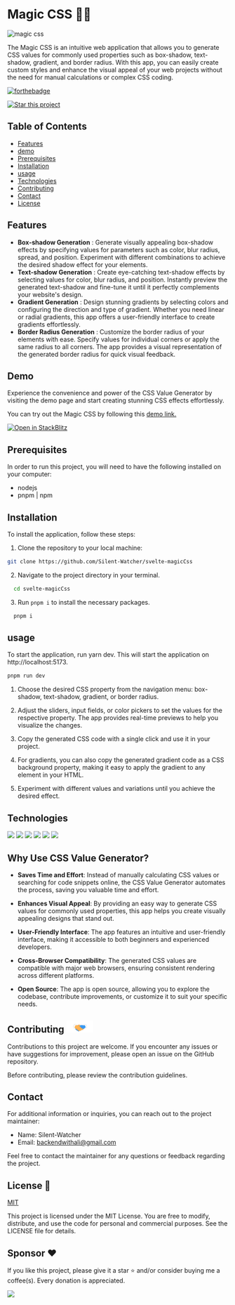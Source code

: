# Magic CSS 🧙‍♂️

![magic css]('https://github.com/Silent-Watcher/svelte-magicCss/blob/master/.github/banner.png')

The Magic CSS is an intuitive web application that allows you to generate CSS values for commonly used properties such as box-shadow, text-shadow, gradient, and border radius.
With this app, you can easily create custom styles and enhance the visual appeal of your web projects without the need for manual calculations or complex CSS coding.

[![forthebadge](https://forthebadge.com/images/featured/featured-built-with-love.svg)](https://forthebadge.com)

[![Star this project](https://img.shields.io/badge/-⭐%20Star%20this%20project-yellow?style=for-the-badge)](https://github.com/Silent-Watcher/cli-word-guessing-game)

## Table of Contents

- [Features](https://github.com/Silent-Watcher/svelte-magicCss#features)
- [demo](https://github.com/Silent-Watcher/svelte-magicCss#demo)
- [Prerequisites](https://github.com/Silent-Watcher/svelte-magicCss#Prerequisites)
- [Installation](https://github.com/Silent-Watcher/svelte-magicCss#Installation)
- [usage](https://github.com/Silent-Watcher/svelte-magicCss#usage)
- [Technologies](https://github.com/Silent-Watcher/svelte-magicCss#Technologies)
- [Contributing](https://github.com/Silent-Watcher/svelte-magicCss#Contributing)
- [Contact](https://github.com/Silent-Watcher/svelte-magicCss#Contact)
- [License](https://github.com/Silent-Watcher/svelte-magicCss#License)

## Features

- **Box-shadow Generation** : Generate visually appealing box-shadow effects by specifying values for parameters such as color, blur radius, spread, and position. Experiment with different combinations to achieve the desired shadow effect for your elements.
- **Text-shadow Generation** : Create eye-catching text-shadow effects by selecting values for color, blur radius, and position. Instantly preview the generated text-shadow and fine-tune it until it perfectly complements your website's design.
- **Gradient Generation** : Design stunning gradients by selecting colors and configuring the direction and type of gradient. Whether you need linear or radial gradients, this app offers a user-friendly interface to create gradients effortlessly.
- **Border Radius Generation** : Customize the border radius of your elements with ease. Specify values for individual corners or apply the same radius to all corners. The app provides a visual representation of the generated border radius for quick visual feedback.

## Demo

Experience the convenience and power of the CSS Value Generator by visiting the demo page and start creating stunning CSS effects effortlessly.

You can try out the Magic CSS by following this [demo link.](https://svelte-magic-css.vercel.app)

<p>

[![Open in StackBlitz](https://developer.stackblitz.com/img/open_in_stackblitz.svg)](https://stackblitz.com/github/Silent-Watcher/svelte-magicCss)

</p>

## Prerequisites

In order to run this project, you will need to have the following installed on your computer:

- nodejs
- pnpm | npm

## Installation

To install the application, follow these steps:

1. Clone the repository to your local machine:

```bash
git clone https://github.com/Silent-Watcher/svelte-magicCss
```

2. Navigate to the project directory in your terminal.

```bash
  cd svelte-magicCss
```

3. Run `pnpm i` to install the necessary packages.

```bash
  pnpm i
```

## usage

To start the application, run yarn dev. This will start the application on http://localhost:5173.

```bash
pnpm run dev
```

1. Choose the desired CSS property from the navigation menu: box-shadow, text-shadow, gradient, or border radius.

2. Adjust the sliders, input fields, or color pickers to set the values for the respective property. The app provides real-time previews to help you visualize the changes.

3. Copy the generated CSS code with a single click and use it in your project.

4. For gradients, you can also copy the generated gradient code as a CSS background property, making it easy to apply the gradient to any element in your HTML.

5. Experiment with different values and variations until you achieve the desired effect.

## Technologies

<img src="https://ziadoua.github.io/m3-Markdown-Badges/badges/Svelte/svelte2.svg">
<img src="https://ziadoua.github.io/m3-Markdown-Badges/badges/TypeScript/typescript2.svg">
<img src="https://ziadoua.github.io/m3-Markdown-Badges/badges/TailwindCSS/tailwindcss2.svg">
<img src="https://ziadoua.github.io/m3-Markdown-Badges/badges/HTML/html2.svg">
<img src="https://ziadoua.github.io/m3-Markdown-Badges/badges/CSS/css2.svg">
<img src="https://ziadoua.github.io/m3-Markdown-Badges/badges/Vercel/vercel2.svg">

## Why Use CSS Value Generator?

- **Saves Time and Effort**: Instead of manually calculating CSS values or searching for code snippets online, the CSS Value Generator automates the process, saving you valuable time and effort.

- **Enhances Visual Appeal**: By providing an easy way to generate CSS values for commonly used properties, this app helps you create visually appealing designs that stand out.

- **User-Friendly Interface**: The app features an intuitive and user-friendly interface, making it accessible to both beginners and experienced developers.

- **Cross-Browser Compatibility**: The generated CSS values are compatible with major web browsers, ensuring consistent rendering across different platforms.

- **Open Source**: The app is open source, allowing you to explore the codebase, contribute improvements, or customize it to suit your specific needs.

## Contributing <img src="https://github.com/0xAbdulKhalid/0xAbdulKhalid/raw/main/assets/mdImages/handshake.gif" width ="60">

Contributions to this project are welcome.
If you encounter any issues or have suggestions for improvement, please open an issue on the GitHub repository.

Before contributing, please review the contribution guidelines.

## Contact

For additional information or inquiries, you can reach out to the project maintainer:

- Name: Silent-Watcher
- Email: <backendwithali@gmail.com>

Feel free to contact the maintainer for any questions or feedback regarding the project.

## License 🔐

[MIT](https://choosealicense.com/licenses/mit/)

This project is licensed under the MIT License. You are free to modify, distribute, and use the code for personal and commercial purposes. See the LICENSE file for details.

## Sponsor ❤

If you like this project, please give it a star ⭐ and/or consider buying me a coffee(s). Every donation is appreciated.

<a href="https://www.coffeete.ir/silentwatcher" rel="nofollow">
	<img src="https://ziadoua.github.io/m3-Markdown-Badges/badges/BuyMeACoffee/buymeacoffee3.svg">
</a>
